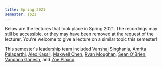 ```yaml
---
title: Spring 2021
semester: sp21
---
```


Below are the lectures that took place in Spring 2021. The recordings may still
be accessible, or they may have been removed at the request of the lecturer.
You're welcome to give a lecture on a similar topic this semester!

This semester's leadership team included
[Vanshaj Singhania](https://imvs.me),
[Amrita Palaparthi](https://amritapalaparthi.com/),
[Alex Kassil](https://alexkassil.github.io/),
[Maxwell Chen](https://maxwellchen.dev/),
[Ryan Moughan](https://www.linkedin.com/in/rmoughan),
[Sean O'Brien](https://linkedin.com/in/cal-sean-obrien),
[Vandana Ganesh](https://www.linkedin.com/in/vandana-ganesh-52653817a/),
and [Zoe Plaxco](https://www.linkedin.com/in/zoe-plaxco/).
